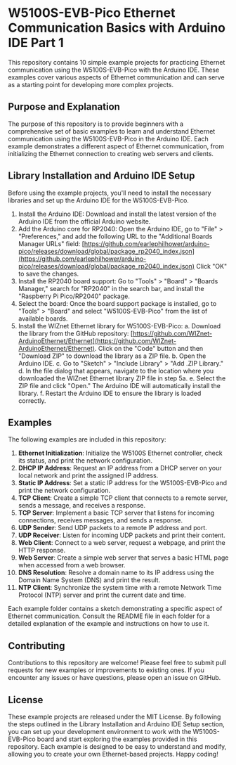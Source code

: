 # W5100S-EVB-Pico Ethernet Communication Basics with Arduino IDE Part 1

This repository contains 10 simple example projects for practicing Ethernet communication using the W5100S-EVB-Pico with the Arduino IDE. These examples cover various aspects of Ethernet communication and can serve as a starting point for developing more complex projects.

## Purpose and Explanation

The purpose of this repository is to provide beginners with a comprehensive set of basic examples to learn and understand Ethernet communication using the W5100S-EVB-Pico in the Arduino IDE. Each example demonstrates a different aspect of Ethernet communication, from initializing the Ethernet connection to creating web servers and clients.

## Library Installation and Arduino IDE Setup

Before using the example projects, you'll need to install the necessary libraries and set up the Arduino IDE for the W5100S-EVB-Pico.

1. Install the Arduino IDE: Download and install the latest version of the Arduino IDE from the official Arduino website.
2. Add the Arduino core for RP2040: Open the Arduino IDE, go to "File" > "Preferences," and add the following URL to the "Additional Boards Manager URLs" field: [https://github.com/earlephilhower/arduino-pico/releases/download/global/package_rp2040_index.json](https://github.com/earlephilhower/arduino-pico/releases/download/global/package_rp2040_index.json) Click "OK" to save the changes.
3. Install the RP2040 board support: Go to "Tools" > "Board" > "Boards Manager," search for "RP2040" in the search bar, and install the "Raspberry Pi Pico/RP2040" package.
4. Select the board: Once the board support package is installed, go to "Tools" > "Board" and select "W5100S-EVB-Pico" from the list of available boards.
5. Install the WIZnet Ethernet library for W5100S-EVB-Pico: a. Download the library from the GitHub repository: [https://github.com/WIZnet-ArduinoEthernet/Ethernet](https://github.com/WIZnet-ArduinoEthernet/Ethernet). Click on the "Code" button and then "Download ZIP" to download the library as a ZIP file. b. Open the Arduino IDE. c. Go to "Sketch" > "Include Library" > "Add .ZIP Library." d. In the file dialog that appears, navigate to the location where you downloaded the WIZnet Ethernet library ZIP file in step 5a. e. Select the ZIP file and click "Open." The Arduino IDE will automatically install the library. f. Restart the Arduino IDE to ensure the library is loaded correctly.

## Examples

The following examples are included in this repository:

1.  **Ethernet Initialization**: Initialize the W5100S Ethernet controller, check its status, and print the network configuration.
2.  **DHCP IP Address**: Request an IP address from a DHCP server on your local network and print the assigned IP address.
3.  **Static IP Address**: Set a static IP address for the W5100S-EVB-Pico and print the network configuration.
4.  **TCP Client**: Create a simple TCP client that connects to a remote server, sends a message, and receives a response.
5.  **TCP Server**: Implement a basic TCP server that listens for incoming connections, receives messages, and sends a response.
6.  **UDP Sender**: Send UDP packets to a remote IP address and port.
7.  **UDP Receiver**: Listen for incoming UDP packets and print their content.
8.  **Web Client**: Connect to a web server, request a webpage, and print the HTTP response.
9.  **Web Server**: Create a simple web server that serves a basic HTML page when accessed from a web browser.
10. **DNS Resolution**: Resolve a domain name to its IP address using the Domain Name System (DNS) and print the result.
11. **NTP Client**: Synchronize the system time with a remote Network Time Protocol (NTP) server and print the current date and time.

Each example folder contains a sketch demonstrating a specific aspect of Ethernet communication. Consult the README file in each folder for a detailed explanation of the example and instructions on how to use it.

## Contributing

Contributions to this repository are welcome! Please feel free to submit pull requests for new examples or improvements to existing ones. If you encounter any issues or have questions, please open an issue on GitHub.

## License

These example projects are released under the MIT License.
By following the steps outlined in the Library Installation and Arduino IDE Setup section, you can set up your development environment to work with the W5100S-EVB-Pico board and start exploring the examples provided in this repository. Each example is designed to be easy to understand and modify, allowing you to create your own Ethernet-based projects. Happy coding!